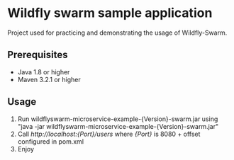 # Wildfly swarm sample application

Project used for practicing and demonstrating the usage of Wildfly-Swarm.

## Prerequisites 
* Java 1.8 or higher
* Maven 3.2.1 or higher

## Usage
1. Run wildflyswarm-microservice-example-{Version}-swarm.jar using "java -jar  wildflyswarm-microservice-example-{Version}-swarm.jar"
2. Call _http://localhost:{Port}/users_ where _{Port}_ is 8080 + offset configured in pom.xml
3. Enjoy
